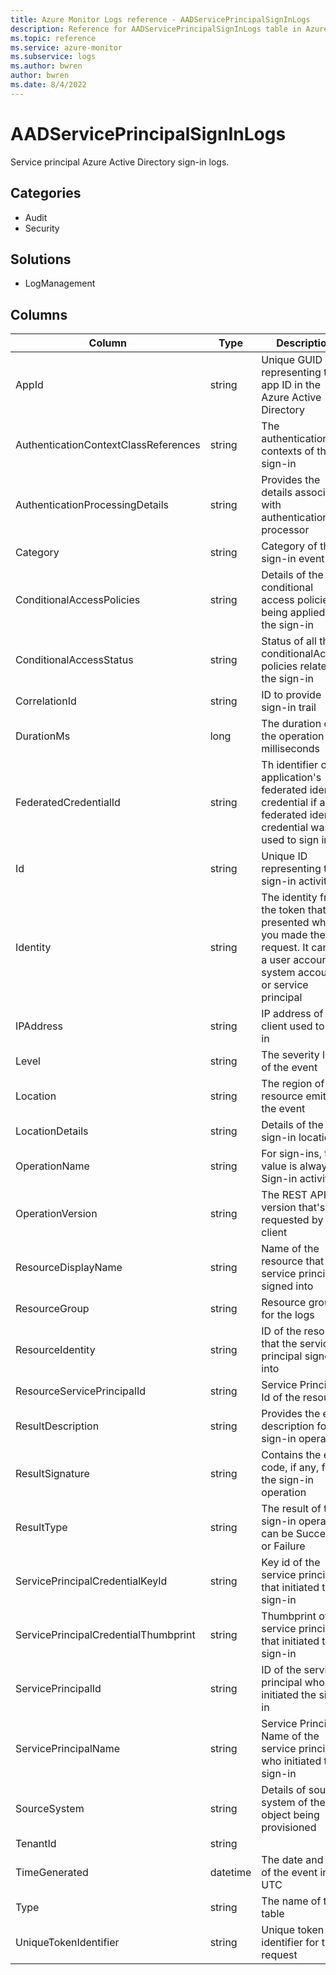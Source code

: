 ```yaml
---
title: Azure Monitor Logs reference - AADServicePrincipalSignInLogs
description: Reference for AADServicePrincipalSignInLogs table in Azure Monitor Logs.
ms.topic: reference
ms.service: azure-monitor
ms.subservice: logs
ms.author: bwren
author: bwren
ms.date: 8/4/2022
---
```


# AADServicePrincipalSignInLogs

 Service principal Azure Active Directory sign-in logs.

## Categories

- Audit
- Security
## Solutions

- LogManagement




## Columns

| Column | Type | Description |
| --- | --- | --- |
| AppId | string | Unique GUID representing the app ID in the Azure Active Directory |
| AuthenticationContextClassReferences | string | The authentication contexts of the sign-in |
| AuthenticationProcessingDetails | string | Provides the details associated with authentication processor |
| Category | string | Category of the sign-in event |
| ConditionalAccessPolicies | string | Details of the conditional access policies being applied for the sign-in |
| ConditionalAccessStatus | string | Status of all the conditionalAccess policies related to the sign-in |
| CorrelationId | string | ID to provide sign-in trail |
| DurationMs | long | The duration of the operation in milliseconds |
| FederatedCredentialId | string | Th identifier of an application's federated identity credential if a federated identity credential was used to sign in. |
| Id | string | Unique ID representing the sign-in activity |
| Identity | string | The identity from the token that was presented when you made the request. It can be a user account, system account, or service principal |
| IPAddress | string | IP address of the client used to sign in |
| Level | string | The severity level of the event |
| Location | string | The region of the resource emitting the event |
| LocationDetails | string | Details of the sign-in location |
| OperationName | string | For sign-ins, this value is always Sign-in activity |
| OperationVersion | string | The REST API version that's requested by the client |
| ResourceDisplayName | string | Name of the resource that the service principal signed into |
| ResourceGroup | string | Resource group for the logs |
| ResourceIdentity | string | ID of the resource that the service principal signed into |
| ResourceServicePrincipalId | string | Service Principal Id of the resource |
| ResultDescription | string | Provides the error description for the sign-in operation |
| ResultSignature | string | Contains the error code, if any, for the sign-in operation |
| ResultType | string | The result of the sign-in operation can be Success or Failure |
| ServicePrincipalCredentialKeyId | string | Key id of the service principal that initiated the sign-in |
| ServicePrincipalCredentialThumbprint | string | Thumbprint of the service principal that initiated the sign-in |
| ServicePrincipalId | string | ID of the service principal who initiated the sign-in |
| ServicePrincipalName | string | Service Principal Name of the service principal who initiated the sign-in |
| SourceSystem | string | Details of source system of the object being provisioned |
| TenantId | string |  |
| TimeGenerated | datetime | The date and time of the event in UTC |
| Type | string | The name of the table |
| UniqueTokenIdentifier | string | Unique token identifier for the request |
